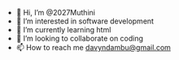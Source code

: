 - 👋 Hi, I’m @2027Muthini
- 👀 I’m interested in software development 
- 🌱 I’m currently learning html
- 💞️ I’m looking to collaborate on coding 
- 📫 How to reach me davyndambu@gmail.com 

<!---
2027Muthini/2027Muthini is a ✨ special ✨ repository because its `README.md` (this file) appears on your GitHub profile.
You can click the Preview link to take a look at your changes.
--->
